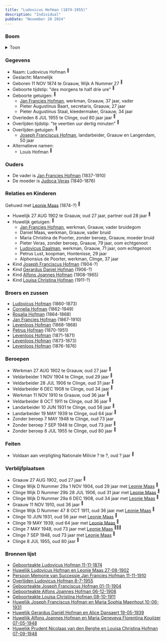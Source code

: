 ```yaml
---
title: "Ludovicus Hofman (1874-1955)"
description: "Individual"
pubDate: "November 20 2024"
---
```


### Boom
<details><summary>Toon</summary>

![test](https://www.plantuml.com/plantuml/svg/dPLTRzem68Nl_IjUjHUxGiet0I5Qe4atrBLeAxsP9kGa1YmS6zd94AhuxtEQ153Ofh2hnFPh-_4vnyczoh3CyfGXjQ5yYoLE8SBnPYL5pfE9O4929Z5NUeZm3ArfGY2cCcQaV2VfDjj3IjA8I5LsgOn88hBzbg2pLME6bO9t101Z8HCYNzSqtd2Yr62GOig7Gx3H0Q5FCFlOIg5oniqKSmWrGao9WizYcM9-0rZ15yCmR1VWDh13DnphfT-NbB3a08D-XAFz8X9PnaX_2AOFqz6pVjXTU9GOvxkpKhN96LjWdYnYAPIAX4OgvfZmFPY1sJEDUixXI9Gd8iRmHYHM9vIkHWd7WHtO_qHnZDOC7apd1NRNkq0Oz7SaIIXVwJBBW30OwphF_A09DOrfmosZgtMs9uo9dIOwe4gmJgUgG1NsgQEQgJlqaEMQgDxkIP_u5utpfW6w1exsjJ32XEUNj-94JciHj7Vp9-s3wyA4wGEJ8YGr5X6S4lYAJpvOhjV61mT6is_NWTp1tL_qxy9e_gWH3Ukel-zTwb-dHoYoNLUHLd_GrBDRXRgKicSujIxNdU1HfrScUlS7h3La5n1E6mYhTiVm_ezYn9Q2AvWApFd5zRQyLjVRWuTWKZ3uhHdyqlwUTnQgEbCYfmh3P2sfoYZ75qojykN3o-Ir-7gOL-fINQhgJleUgZ9zwgZYrQcoqcWxZRRRQ9SBweXrVkYFTKBup-F4olRcW8igAve37aBtX2Vwv_4R)
</details>

### Gegevens
- Naam: Ludovicus Hofman <sup><a href="../s00419/" style="text-decoration:none" title="Geboorteakte Ludovicus Hofman 11-11-1874">:link:</a></sup>
- Geslacht: Mannelijk
- Geboren 11 NOV 1874 te Graauw, Wijk A Nummer 27 <sup><a href="../s00419/" style="text-decoration:none" title="Geboorteakte Ludovicus Hofman 11-11-1874">:link:</a></sup>
- Geboorte tijdstip: "des morgens te half drie ure" <sup><a href="../s00419/" style="text-decoration:none" title="Geboorteakte Ludovicus Hofman 11-11-1874">:link:</a></sup>
- Geboorte getuigen: <sup><a href="../s00419/" style="text-decoration:none" title="Geboorteakte Ludovicus Hofman 11-11-1874">:link:</a></sup>
  - [Jan Francies Hofman](../i00035/), werkman, Graauw, 37 jaar, vader
  - Pieter Augustinus Baart, secretaris, Graauw, 27 jaar
  - Pieter Augustinus Staal, kleedermaker, Graauw, 34 jaar
- Overleden 8 JUL 1955 te Clinge, oud 80 jaar jaar <sup><a href="../s00432/" style="text-decoration:none" title="Overlijden Ludovicus Hofman 8-7-1955">:link:</a></sup>
- Overlijden tijdstip: "te veertien uur dertig minuten" <sup><a href="../s00432/" style="text-decoration:none" title="Overlijden Ludovicus Hofman 8-7-1955">:link:</a></sup>
- Overlijden getuigen: <sup><a href="../s00432/" style="text-decoration:none" title="Overlijden Ludovicus Hofman 8-7-1955">:link:</a></sup>
  - [Joseph Franciscus Hofman](../i00263/), landarbeider, Graauw en Langendam, 50 jaar
- Alternatieve namen:
  - Louis Hofman <sup><a href="../s00429/" style="text-decoration:none" title="Persoon Memorie van Successie Jan Francies Hofman 11-11-1910">:link:</a></sup>

### Ouders
- De vader is [Jan Francies Hofman](../i00035/) (1837-1910)
- De moeder is [Judoca Veras](../i00037/) (1840-1876)

### Relaties en Kinderen

Gehuwd met [Leonie Maas](../i00256/) (1874-?) <sup><a href="../s00425/" style="text-decoration:none" title="Huwelijk Ludovicus Hofman en Leonie Maas 27-08-1902">:link:</a></sup>
- Huwelijk 27 AUG 1902 te Graauw, oud 27 jaar, partner oud 28 jaar <sup><a href="../s00425/" style="text-decoration:none" title="Huwelijk Ludovicus Hofman en Leonie Maas 27-08-1902">:link:</a></sup>
- Huwelijk getuigen:  <sup><a href="../s00425/" style="text-decoration:none" title="Huwelijk Ludovicus Hofman en Leonie Maas 27-08-1902">:link:</a></sup>
  - [Jan Francies Hofman](../i00035/), werkman, Graauw, vader bruidegom
  - Daniel Maas, werkman, Graauw, vader bruid
  - Maria Christina de Poorter, zonder beroep, Graauw, moeder bruid
  - Pieter Veras, zonder beroep, Graauw, 79 jaar, oom echtgenoot
  - [Ludovicus Daalman](../i00029/), werkman, Graauw, 71 jaar, oom echtgenoot
  - Petrus Lust, koopman, Hontenisse, 29 jaar
  - Alphonsius de Poorter, werkman, Clinge, 37 jaar
- Kind [Joseph Franciscus Hofman](../i00263/) (1904-?)
- Kind [Gerardus Daniel Hofman](../i00264/) (1906-?)
- Kind [Alfons Joannes Hofman](../i00265/) (1908-1965)
- Kind [Louisa Christina Hofman](../i00266/) (1911-?)

### Broers en zussen
- [Ludovicus Hofman](../i00243/) (1860-1873)
- [Cornelia Hofman](../i00244/) (1862-1949)
- [Rosalia Hofman](../i00245/) (1864-1868)
- [Jan Francies Hofman](../i00246/) (1867-1910)
- [Levenloos Hofman](../i00247/) (1868-1868)
- [Petrus Hofman](../i00248/) (1870-1951)
- [Levenloos Hofman](../i00249/) (1871-1871)
- [Levenloos Hofman](../i00250/) (1873-1873)
- [Levenloos Hofman](../i00252/) (1876-1876)

### Beroepen
- Werkman 27 AUG 1902 te Graauw, oud 27 jaar <sup><a href="../s00425/" style="text-decoration:none" title="Huwelijk Ludovicus Hofman en Leonie Maas 27-08-1902">:link:</a></sup>
- Veldarbeider 1 NOV 1904 te Clinge, oud 29 jaar <sup><a href="../s00439/" style="text-decoration:none" title="Geboorteakte Joseph Franciscus Hofman 01-11-1904">:link:</a></sup>
- Veldarbeider 28 JUL 1906 te Clinge, oud 31 jaar <sup><a href="../s00440/" style="text-decoration:none" title="Geboorteakte Gerardus Daniel Hofman 28-07-1906">:link:</a></sup>
- Veldarbeider 6 DEC 1908 te Clinge, oud 34 jaar <sup><a href="../s00441/" style="text-decoration:none" title="Geboorteakte Alfons Joannes Hofman 06-12-1908">:link:</a></sup>
- Werkman 11 NOV 1910 te Graauw, oud 36 jaar <sup><a href="../s00429/" style="text-decoration:none" title="Persoon Memorie van Successie Jan Francies Hofman 11-11-1910">:link:</a></sup>
- Veldarbeider 8 OCT 1911 te Clinge, oud 36 jaar <sup><a href="../s00442/" style="text-decoration:none" title="Geboorteakte Louisa Christina Hofman 08-10-1911">:link:</a></sup>
- Landarbeider 10 JUN 1931 te Clinge, oud 56 jaar <sup><a href="../s00443/" style="text-decoration:none" title="Huwelijk Joseph Franciscus Hofman en Maria Sophia Maenhout 10-06-1931">:link:</a></sup>
- Landarbeider 19 MAY 1939 te Clinge, oud 64 jaar <sup><a href="../s00444/" style="text-decoration:none" title="Huwelijk Gerardus Daniël Hofman en Alice Dansaert 19-05-1939">:link:</a></sup>
- Zonder beroep 7 MAY 1948 te Clinge, oud 73 jaar 
- Zonder beroep 7 SEP 1948 te Clinge, oud 73 jaar <sup><a href="../s00446/" style="text-decoration:none" title="Huwelijk Prudent Nicolaas van den Berghe en Louisa Christina Hofman 07-09-1948 ">:link:</a></sup>
- Zonder beroep 8 JUL 1955 te Clinge, oud 80 jaar <sup><a href="../s00432/" style="text-decoration:none" title="Overlijden Ludovicus Hofman 8-7-1955">:link:</a></sup>

### Feiten
- Voldaan aan verpligting Nationale Milicie ? te ?, oud ? jaar <sup><a href="../s00425/" style="text-decoration:none" title="Huwelijk Ludovicus Hofman en Leonie Maas 27-08-1902">:link:</a></sup>

### Verblijfplaatsen
- Graauw  27 AUG 1902, oud 27 jaar  <sup><a href="../s00425/" style="text-decoration:none" title="Huwelijk Ludovicus Hofman en Leonie Maas 27-08-1902">:link:</a></sup>
- Clinge Wijk D Nummer 29a 1 NOV 1904, oud 29 jaar met [Leonie Maas](../i00256/) <sup><a href="../s00439/" style="text-decoration:none" title="Geboorteakte Joseph Franciscus Hofman 01-11-1904">:link:</a></sup>
- Clinge Wijk D Nummer 29b 28 JUL 1906, oud 31 jaar met [Leonie Maas](../i00256/) <sup><a href="../s00440/" style="text-decoration:none" title="Geboorteakte Gerardus Daniel Hofman 28-07-1906">:link:</a></sup>
- Clinge Wijk D Nummer 29a 6 DEC 1908, oud 34 jaar met [Leonie Maas](../i00256/) <sup><a href="../s00441/" style="text-decoration:none" title="Geboorteakte Alfons Joannes Hofman 06-12-1908">:link:</a></sup>
- Graauw  11 NOV 1910, oud 36 jaar  <sup><a href="../s00429/" style="text-decoration:none" title="Persoon Memorie van Successie Jan Francies Hofman 11-11-1910">:link:</a></sup>
- Clinge Wijk D Nummer 47 8 OCT 1911, oud 36 jaar met [Leonie Maas](../i00256/) <sup><a href="../s00442/" style="text-decoration:none" title="Geboorteakte Louisa Christina Hofman 08-10-1911">:link:</a></sup>
- Clinge  10 JUN 1931, oud 56 jaar met [Leonie Maas](../i00256/) <sup><a href="../s00443/" style="text-decoration:none" title="Huwelijk Joseph Franciscus Hofman en Maria Sophia Maenhout 10-06-1931">:link:</a></sup>
- Clinge  19 MAY 1939, oud 64 jaar met [Leonie Maas](../i00256/) <sup><a href="../s00444/" style="text-decoration:none" title="Huwelijk Gerardus Daniël Hofman en Alice Dansaert 19-05-1939">:link:</a></sup>
- Clinge  7 MAY 1948, oud 73 jaar met [Leonie Maas](../i00256/) <sup><a href="../s00445/" style="text-decoration:none" title="Huwelijk Alfons Joannes Hofman en Maria Geneveva Florentina Kouijzer 07-05-1948">:link:</a><a href="../s00445/" style="text-decoration:none" title="Huwelijk Alfons Joannes Hofman en Maria Geneveva Florentina Kouijzer 07-05-1948">:link:</a><a href="../s00445/" style="text-decoration:none" title="Huwelijk Alfons Joannes Hofman en Maria Geneveva Florentina Kouijzer 07-05-1948">:link:</a></sup>
- Clinge  7 SEP 1948, oud 73 jaar met [Leonie Maas](../i00256/) <sup><a href="../s00446/" style="text-decoration:none" title="Huwelijk Prudent Nicolaas van den Berghe en Louisa Christina Hofman 07-09-1948 ">:link:</a></sup>
- Clinge  8 JUL 1955, oud 80 jaar  <sup><a href="../s00432/" style="text-decoration:none" title="Overlijden Ludovicus Hofman 8-7-1955">:link:</a></sup>

### Bronnen lijst
- [Geboorteakte Ludovicus Hofman 11-11-1874](../s00419/)
- [Huwelijk Ludovicus Hofman en Leonie Maas 27-08-1902](../s00425/)
- [Persoon Memorie van Successie Jan Francies Hofman 11-11-1910](../s00429/)
- [Overlijden Ludovicus Hofman 8-7-1955](../s00432/)
- [Geboorteakte Joseph Franciscus Hofman 01-11-1904](../s00439/)
- [Geboorteakte Alfons Joannes Hofman 06-12-1908](../s00441/)
- [Geboorteakte Louisa Christina Hofman 08-10-1911](../s00442/)
- [Huwelijk Joseph Franciscus Hofman en Maria Sophia Maenhout 10-06-1931](../s00443/)
- [Huwelijk Gerardus Daniël Hofman en Alice Dansaert 19-05-1939](../s00444/)
- [Huwelijk Alfons Joannes Hofman en Maria Geneveva Florentina Kouijzer 07-05-1948](../s00445/)
- [Huwelijk Prudent Nicolaas van den Berghe en Louisa Christina Hofman 07-09-1948 ](../s00446/)